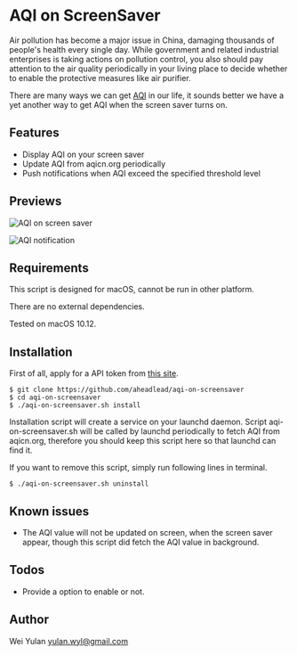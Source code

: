 # AQI on ScreenSaver

Air pollution has become a major issue in China, damaging thousands of people's
health every single day. While government and related industrial enterprises is
taking actions on pollution control, you also should pay attention to the air
quality periodically in your living place to decide whether to enable the
protective measures like air purifier. 

There are many ways we can get
[AQI](https://en.wikipedia.org/wiki/Air_quality_index) in our life, it sounds
better we have a yet another way to get AQI when the screen saver turns on.

## Features

* Display AQI on your screen saver
* Update AQI from aqicn.org periodically
* Push notifications when AQI exceed the specified threshold level

## Previews

![AQI on screen saver](preview.screensaver.png)

![AQI notification](preview.notification.png)

## Requirements

This script is designed for macOS, cannot be run in other platform.

There are no external dependencies.

Tested on macOS 10.12.

## Installation

First of all, apply for a API token from [this site](http://aqicn.org/data-platform/token/).

```shell
$ git clone https://github.com/aheadlead/aqi-on-screensaver
$ cd aqi-on-screensaver
$ ./aqi-on-screensaver.sh install
```

Installation script will create a service on your launchd daemon. Script
aqi-on-screensaver.sh will be called by launchd periodically to fetch AQI from
aqicn.org, therefore you should keep this script here so that launchd can find
it.

If you want to remove this script, simply run following lines in terminal.

```shell
$ ./aqi-on-screensaver.sh uninstall
```

## Known issues

* The AQI value will not be updated on screen, when the screen saver appear,
  though this script did fetch the AQI value in background.

## Todos

* Provide a option to enable or not.

## Author

Wei Yulan <yulan.wyl@gmail.com>

